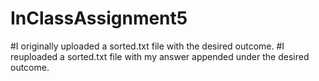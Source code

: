 # InClassAssignment5
#I originally uploaded a sorted.txt file with the desired outcome.
#I reuploaded a sorted.txt file with my answer appended under the desired outcome.
